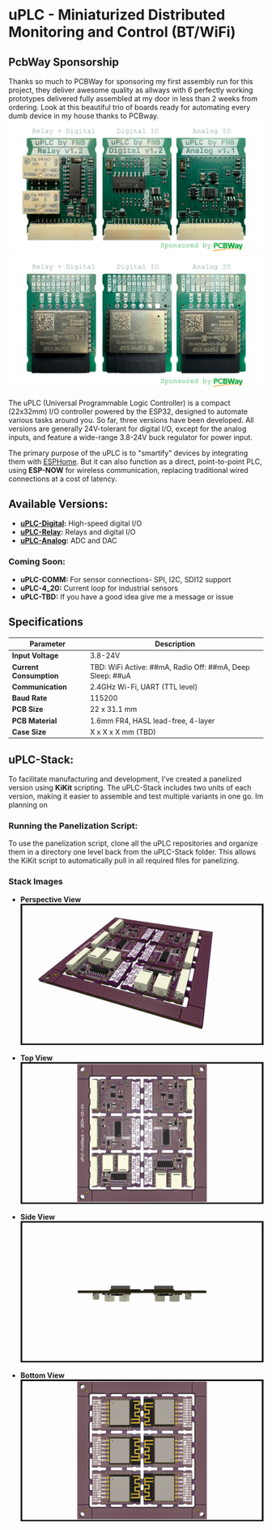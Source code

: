 # uPLC - Miniaturized Distributed Monitoring and Control (BT/WiFi)
## PcbWay Sponsorship
Thanks so much to PCBWay for sponsoring my first assembly run for this project, they deliver awesome quality as allways with 6 perfectly working prototypes delivered fully assembled at my door in less than 2 weeks from ordering. Look at this beautiful trio of boards ready for automating every dumb device in my house thanks to PCBway.
![uPLC-Trio](./PICTURES/uPLC-Trio.png)
![uPLC-Trio-Bottom](./PICTURES/uPLC-Trio-Bottom.png)

The uPLC (Universal Programmable Logic Controller) is a compact (22x32mm) I/O controller powered by the ESP32, designed to automate various tasks around you. So far, three versions have been developed. All versions are generally 24V-tolerant for digital I/O, except for the analog inputs, and feature a wide-range 3.8-24V buck regulator for power input.

The primary purpose of the uPLC is to "smartify" devices by integrating them with [ESPHome](https://esphome.io/). But it can also function as a direct, point-to-point PLC, using **ESP-NOW** for wireless communication, replacing traditional wired connections at a cost of latency. 

## Available Versions:
- **[uPLC-Digital](https://github.com/fredriknk/uPLC-digital):** High-speed digital I/O
- **[uPLC-Relay](https://github.com/fredriknk/uPLC-relay):** Relays and digital I/O
- **[uPLC-Analog](https://github.com/fredriknk/uPLC-Analog):** ADC and DAC

### Coming Soon:
- **uPLC-COMM:** For sensor connections- SPI, I2C, SDI12 support
- **uPLC-4_20:** Current loop for industrial sensors
- **uPLC-TBD:** If you have a good idea give me a message or issue 

## Specifications

| **Parameter**   | **Description**                                                     |
|-----------------|---------------------------------------------------------------------|
| **Input Voltage** | 3.8-24V                                                           |
| **Current Consumption**  | TBD: WiFi Active: ##mA, Radio Off: ##mA, Deep Sleep: ##uA  |  
| **Communication** | 2.4GHz Wi-Fi, UART (TTL level)                                    |
| **Baud Rate**    | 115200                                                             |
| **PCB Size**     | 22 x 31.1 mm                                                       |
| **PCB Material** | 1.6mm FR4, HASL lead-free, 4-layer                                 |
| **Case Size**    | X x X x X mm (TBD)                                                 |

## uPLC-Stack:
To facilitate manufacturing and development, I've created a panelized version using **KiKit** scripting. The uPLC-Stack includes two units of each version, making it easier to assemble and test multiple variants in one go. Im planning on

### Running the Panelization Script:
To use the panelization script, clone all the uPLC repositories and organize them in a directory one level back from the uPLC-Stack folder. This allows the KiKit script to automatically pull in all required files for panelizing.

### Stack Images

- **Perspective View**  
  ![Front](./PICTURES/TOP.PNG)
  
- **Top View**  
  ![Front](./PICTURES/OTOP.PNG)

- **Side View**  
  ![Side](./PICTURES/OLEFT.png)

- **Bottom View**  
  ![Back](./PICTURES/OBOT.PNG)
